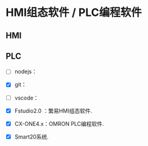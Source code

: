 # HMI组态软件 / PLC编程软件


## HMI

## PLC


 
- [ ] nodejs：
- [x] git：
- [ ] vscode：

- [x] Fstudio2.0 ：繁易HMI组态软件.
- [x] CX-ONE4.x：OMRON PLC编程软件.
- [x] Smart20系统.

